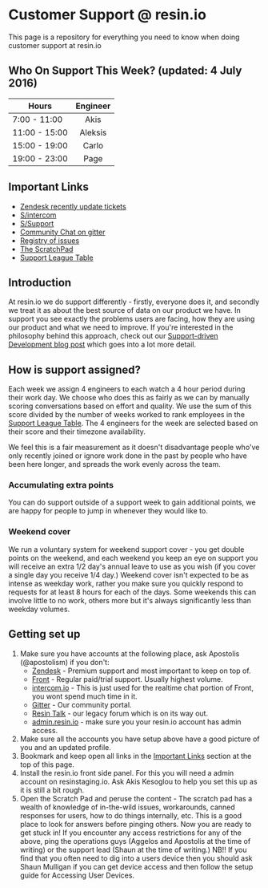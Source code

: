 # Customer Support @ resin.io

This page is a repository for everything you need to know when doing customer support at resin.io

## Who On Support This Week? (updated: 4 July 2016)
|Hours     | Engineer |
|---------------|:--------:|
|7:00 - 11:00   | Akis |
|11:00 - 15:00  | Aleksis |
|15:00 -  19:00 | Carlo |
|19:00 - 23:00  | Page |

## Important Links
* [Zendesk recently update tickets](https://resin.zendesk.com/agent/filters/69240918)
* [S/intercom](https://app.frontapp.com/inboxes/shared/intercom/open/latest)
* [S/Support](https://app.frontapp.com/inboxes/shared/support/open/121516198)
* [Community Chat on gitter](https://gitter.im/resin-io/chat)
* [Registry of issues](https://github.com/resin-io/hq/issues)
* [The ScratchPad](https://resinio.atlassian.net/wiki/display/RES/Scratch+Pad)
* [Support League Table](https://docs.google.com/spreadsheets/d/1SUMuvULnDWc1kOeEtbuZXahyA_8SPKcLOCwkRhia1Wo)

## Introduction
At resin.io we do support differently - firstly, everyone does it, and secondly we treat it as about the best source of data on our product we have. In support you see exactly the problems users are facing, how they are using our product and what we need to improve.
If you're interested in the philosophy behind this approach, check out our [Support-driven Development blog post](https://resin.io/blog/support-driven-development/) which goes into a lot more detail.

## How is support assigned?
Each week we assign 4 engineers to each watch a 4 hour period during their work day.
We choose who does this as fairly as we can by manually scoring conversations based on effort and quality. We use the sum of this score divided by the number of weeks worked to rank employees in the [Support League Table](https://docs.google.com/spreadsheets/d/1SUMuvULnDWc1kOeEtbuZXahyA_8SPKcLOCwkRhia1Wo). The 4 engineers for the week are selected based on their score and their timezone availability.

We feel this is a fair measurement as it doesn't disadvantage people who've only recently joined or ignore work done in the past by people who have been here longer, and spreads the work evenly across the team.

### Accumulating extra points
You can do support outside of a support week to gain additional points, we are happy for people to jump in whenever they would like to.

### Weekend cover
We run a voluntary system for weekend support cover - you get double points on the weekend, and each weekend you keep an eye on support you will receive an extra 1/2 day's annual leave to use as you wish (if you cover a single day you receive 1/4 day.)
Weekend cover isn't expected to be as intense as weekday work, rather you make sure you quickly respond to requests for at least 8 hours for each of the days. Some weekends this can involve little to no work, others more but it's always significantly less than weekday volumes.

## Getting set up
1. Make sure you have accounts at the following place, ask Apostolis (@apostolism) if you don't:
    * [Zendesk](https://resin.zendesk.com/agent/filters/69240918) - Premium support and most important to keep on top of. 
    * [Front](https://app.frontapp.com/inboxes/shared/intercom/open/latest) - Regular paid/trial support. Usually highest volume.
    * [intercom.io](intercom.io) - This is just used for the realtime chat portion of Front, you wont spend much time in it. 
    * [Gitter](https://gitter.im/resin-io/chat) - Our community portal.
    * [Resin Talk](talk.resin.io) - our legacy forum which is on its way out.
    * [admin.resin.io](admin.resin.io) - make sure you your resin.io account has admin access.
2. Make sure all the accounts you have setup above have a good picture of you and an updated profile.
3. Bookmark and keep open all links in the [Important Links](#important-links) section at the top of this page.
4. Install the resin.io front side panel. For this you will need a admin account on resinstaging.io. Ask Akis Kesoglou to help you set this up as it is still a bit rough.
5. Open the Scratch Pad and peruse the content - The scratch pad has a wealth of knowledge of in-the-wild issues, workarounds, canned responses for users, how to do things internally, etc. This is a good place to look for answers before pinging others.
Now you are ready to get stuck in! If you encounter any access restrictions for any of the above, ping the operations guys (Aggelos and Apostolis at the time of writing) or the support lead (Shaun at the time of writing.)
NB!! If you find that you often need to dig into a users device then you should ask Shaun Mulligan if you can get device access and then follow the setup guide for Accessing User Devices.
